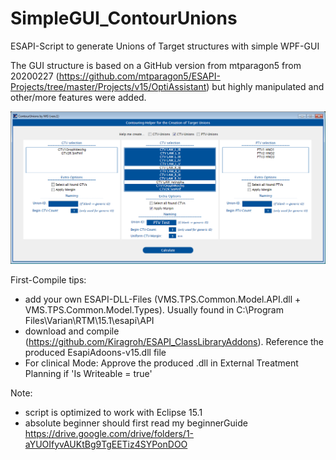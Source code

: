 # SimpleGUI_ContourUnions
ESAPI-Script to generate Unions of Target structures with simple WPF-GUI

The GUI structure is based on a GitHub version from mtparagon5 from 20200227 (https://github.com/mtparagon5/ESAPI-Projects/tree/master/Projects/v15/OptiAssistant) but highly manipulated and other/more features were added.

![Test Image 6](https://github.com/Kiragroh/ESAPI_SimpleGUI_ContourUnions/blob/master/UnionContouring-GUI.PNG)

First-Compile tips:
- add your own ESAPI-DLL-Files (VMS.TPS.Common.Model.API.dll + VMS.TPS.Common.Model.Types). Usually found in C:\Program Files\Varian\RTM\15.1\esapi\API
- download and compile (https://github.com/Kiragroh/ESAPI_ClassLibraryAddons). Reference the produced EsapiAdoons-v15.dll file
- For clinical Mode: Approve the produced .dll in External Treatment Planning if 'Is Writeable = true'

Note:
- script is optimized to work with Eclipse 15.1
- absolute beginner should first read my beginnerGuide
https://drive.google.com/drive/folders/1-aYUOIfyvAUKtBg9TgEETiz4SYPonDOO
